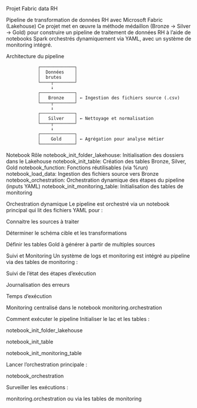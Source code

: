 Projet Fabric data RH

Pipeline de transformation de données RH avec Microsoft Fabric (Lakehouse)
Ce projet met en œuvre la méthode médaillon (Bronze → Silver → Gold) pour construire un pipeline de traitement de données RH à l’aide de notebooks Spark orchestrés dynamiquement via YAML, avec un système de monitoring intégré.


Architecture du pipeline

                ┌─────────────┐
                │  Données    │
                │  brutes     │
                └────┬────────┘
                     ↓
                ┌─────────────┐
                │   Bronze    │ ← Ingestion des fichiers source (.csv)
                └────┬────────┘
                     ↓
                ┌─────────────┐
                │   Silver    │ ← Nettoyage et normalisation
                └────┬────────┘
                     ↓
                ┌─────────────┐
                │    Gold     │ ← Agrégation pour analyse métier
                └─────────────┘
                

Notebook	Rôle
notebook_init_folder_lakehouse:	Initialisation des dossiers dans le Lakehouse
notebook_init_table:	Création des tables Bronze, Silver, Gold
notebook_function:	Fonctions réutilisables (via %run)
notebook_load_data:	Ingestion des fichiers source vers Bronze
notebook_orchestration:	Orchestration dynamique des étapes du pipeline (inputs YAML)
notebook_init_monitoring_table:	Initialisation des tables de monitoring

Orchestration dynamique
Le pipeline est orchestré via un notebook principal qui lit des fichiers YAML pour :

Connaitre les sources à traiter

Déterminer le schéma cible et les transformations

Définir les tables Gold à générer à partir de multiples sources


Suivi et Monitoring
Un système de logs et monitoring est intégré au pipeline via des tables de monitoring :

Suivi de l’état des étapes d’exécution

Journalisation des erreurs

Temps d’exécution

Monitoring centralisé dans le notebook monitoring.orchestration


Comment exécuter le pipeline
Initialiser le lac et les tables :

notebook_init_folder_lakehouse

notebook_init_table

notebook_init_monitoring_table

Lancer l’orchestration principale :

notebook_orchestration

Surveiller les exécutions :

monitoring.orchestration ou via les tables de monitoring
